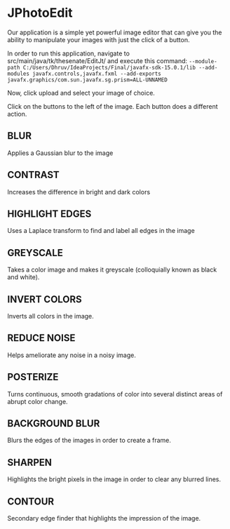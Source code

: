 # JPhotoEdit
Our application is a simple yet powerful image editor that can give you the ability to manipulate your images with just the click of a button.

In order to run this application, navigate to src/main/java/tk/thesenate/EditJt/ and execute this command:
`--module-path C:/Users/Dhruv/IdeaProjects/Final/javafx-sdk-15.0.1/lib --add-modules javafx.controls,javafx.fxml --add-exports javafx.graphics/com.sun.javafx.sg.prism=ALL-UNNAMED`

Now, click upload and select your image of choice.

Click on the buttons to the left of the image. Each button does a different action.

## BLUR
Applies a Gaussian blur to the image

## CONTRAST
Increases the difference in bright and dark colors

## HIGHLIGHT EDGES
Uses a Laplace transform to find and label all edges in the image

## GREYSCALE
Takes a color image and makes it greyscale (colloquially known as black and white).

## INVERT COLORS
Inverts all colors in the image.

## REDUCE NOISE 
Helps ameliorate any noise in a noisy image.

## POSTERIZE 
Turns continuous, smooth gradations of color into several distinct areas of abrupt color change.
 
## BACKGROUND BLUR 
Blurs the edges of the images in order to create a frame.

## SHARPEN 
Highlights the bright pixels in the image in order to clear any blurred lines.

## CONTOUR
Secondary edge finder that highlights the impression of the image.
